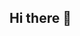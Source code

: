 ## Hi there 👋

<!--
**Lnebu001/Lnebu001** is a ✨ _special_ ✨ repository because its `README.md` (this file) appears on your GitHub profile.

Here are some ideas to get you started:

- 🔭 I’m currently working on a SSH.
- 🌱 I’m currently learning Java and Unix programming.
- 🎨 I’m currently making stained glass art.
- 💬 Ask me about what makes dung beetles so neat.
- 📫 How to reach me: Lnebu001@odu.edu
- 😄 Pronouns: She/Her
- ⚡ Fun fact: I hate magicians.
-->
